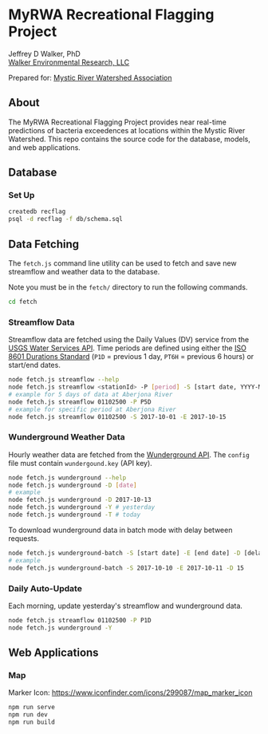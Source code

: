 MyRWA Recreational Flagging Project
===================================

Jeffrey D Walker, PhD  
[Walker Environmental Research, LLC](https//walkerenvres.com)

Prepared for: [Mystic River Watershed Association](https://mysticriver.org)

## About

The MyRWA Recreational Flagging Project provides near real-time predictions of bacteria exceedences at locations within the Mystic River Watershed. This repo contains the source code for the database, models, and web applications.

## Database

### Set Up

```bash
createdb recflag
psql -d recflag -f db/schema.sql
```

## Data Fetching

The `fetch.js` command line utility can be used to fetch and save new streamflow and weather data to the database.

Note you must be in the `fetch/` directory to run the following commands.

```bash
cd fetch
```

### Streamflow Data

Streamflow data are fetched using the Daily Values (DV) service from the [USGS Water Services API](https://waterservices.usgs.gov). Time periods are defined using either the [ISO 8601 Durations Standard](https://en.wikipedia.org/wiki/ISO_8601#Durations) (`P1D` = previous 1 day, `PT6H` = previous 6 hours) or start/end dates.

```bash
node fetch.js streamflow --help
node fetch.js streamflow <stationId> -P [period] -S [start date, YYYY-MM-DD] -E [end date, YYYY-MM-DD]
# example for 5 days of data at Aberjona River
node fetch.js streamflow 01102500 -P P5D
# example for specific period at Aberjona River
node fetch.js streamflow 01102500 -S 2017-10-01 -E 2017-10-15
```

### Wunderground Weather Data

Hourly weather data are fetched from the [Wunderground API](https://www.wunderground.com/weather/api/). The `config` file must contain `wundergound.key` (API key).

```bash
node fetch.js wunderground --help
node fetch.js wunderground -D [date]
# example
node fetch.js wunderground -D 2017-10-13
node fetch.js wunderground -Y # yesterday
node fetch.js wunderground -T # today
```

To download wunderground data in batch mode with delay between requests.

```bash
node fetch.js wunderground-batch -S [start date] -E [end date] -D [delay in seconds]
# example
node fetch.js wunderground-batch -S 2017-10-10 -E 2017-10-11 -D 15
```

### Daily Auto-Update

Each morning, update yesterday's streamflow and wunderground data.

```bash
node fetch.js streamflow 01102500 -P P1D
node fetch.js wunderground -Y
```

## Web Applications

### Map

Marker Icon: https://www.iconfinder.com/icons/299087/map_marker_icon

```bash
npm run serve
npm run dev
npm run build
```
